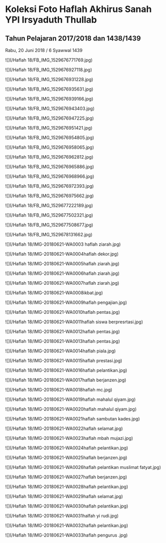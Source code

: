 # Koleksi Foto Haflah Akhirus Sanah YPI Irsyaduth Thullab
## Tahun Pelajaran 2017/2018 dan 1438/1439

Rabu, 20 Juni 2018 / 6 Syawwal 1439

![](/Haflah 18/FB_IMG_1529676771769.jpg)

![](/Haflah 18/FB_IMG_1529676927118.jpg)

![](/Haflah 18/FB_IMG_1529676931228.jpg)

![](/Haflah 18/FB_IMG_1529676935631.jpg)

![](/Haflah 18/FB_IMG_1529676939166.jpg)

![](/Haflah 18/FB_IMG_1529676943403.jpg)

![](/Haflah 18/FB_IMG_1529676947225.jpg)

![](/Haflah 18/FB_IMG_1529676951421.jpg)

![](/Haflah 18/FB_IMG_1529676954805.jpg)

![](/Haflah 18/FB_IMG_1529676958065.jpg)

![](/Haflah 18/FB_IMG_1529676962812.jpg)

![](/Haflah 18/FB_IMG_1529676965886.jpg)

![](/Haflah 18/FB_IMG_1529676968966.jpg)

![](/Haflah 18/FB_IMG_1529676972393.jpg)

![](/Haflah 18/FB_IMG_1529676975662.jpg)

![](/Haflah 18/FB_IMG_1529677222189.jpg)

![](/Haflah 18/FB_IMG_1529677502321.jpg)

![](/Haflah 18/FB_IMG_1529677508677.jpg)

![](/Haflah 18/FB_IMG_1529678131662.jpg)

![](/Haflah 18/IMG-20180621-WA0003 haflah ziarah.jpg)

![](/Haflah 18/IMG-20180621-WA0004haflah dekor.jpg)

![](/Haflah 18/IMG-20180621-WA0005haflah ziarah.jpg)

![](/Haflah 18/IMG-20180621-WA0006haflah ziarah.jpg)

![](/Haflah 18/IMG-20180621-WA0007haflah ziarah.jpg)

![](/Haflah 18/IMG-20180621-WA0008ikbat.jpg)

![](/Haflah 18/IMG-20180621-WA0009haflah pengajian.jpg)

![](/Haflah 18/IMG-20180621-WA0010haflah pentas.jpg)

![](/Haflah 18/IMG-20180621-WA0011haflah siswa berpresrtasi.jpg)

![](/Haflah 18/IMG-20180621-WA0012haflah pentas.jpg)

![](/Haflah 18/IMG-20180621-WA0013haflah pentas.jpg)

![](/Haflah 18/IMG-20180621-WA0014haflah piala.jpg)

![](/Haflah 18/IMG-20180621-WA0015haflah prestasi.jpg)

![](/Haflah 18/IMG-20180621-WA0016haflah pelantikan.jpg)

![](/Haflah 18/IMG-20180621-WA0017haflah berjanzen.jpg)

![](/Haflah 18/IMG-20180621-WA0018haflah mc.jpg)

![](/Haflah 18/IMG-20180621-WA0019haflah mahalul qiyam.jpg)

![](/Haflah 18/IMG-20180621-WA0020haflah mahalul qiyam.jpg)

![](/Haflah 18/IMG-20180621-WA0021haflah sambutan kades.jpg)

![](/Haflah 18/IMG-20180621-WA0022haflah selamat.jpg)

![](/Haflah 18/IMG-20180621-WA0023haflah mbah mujazi.jpg)

![](/Haflah 18/IMG-20180621-WA0024haflah pelantikan.jpg)

![](/Haflah 18/IMG-20180621-WA0025haflah berjanzen.jpg)

![](/Haflah 18/IMG-20180621-WA0026haflah pelantikan muslimat fatyat.jpg)

![](/Haflah 18/IMG-20180621-WA0027haflah berjanzen.jpg)

![](/Haflah 18/IMG-20180621-WA0028haflah pelantikan.jpg)

![](/Haflah 18/IMG-20180621-WA0029haflah selamat.jpg)

![](/Haflah 18/IMG-20180621-WA0030haflah pelantikan.jpg)

![](/Haflah 18/IMG-20180621-WA0031halfah yi rudi.jpg)

![](/Haflah 18/IMG-20180621-WA0032haflah pelantikan.jpg)

![](/Haflah 18/IMG-20180621-WA0033haflah pengurus .jpg)

